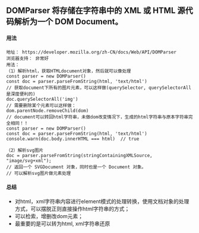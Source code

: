 ## DOMParser 将存储在字符串中的 XML 或 HTML 源代码解析为一个 DOM Document。

#### 用法
```
地址： https://developer.mozilla.org/zh-CN/docs/Web/API/DOMParser
浏览器支持： 非常好
用法：
（1）解析html，获取HTMLdocument对象，然后就可以像处理
const parser = new DOMParser()
const doc = parser.parseFromString(html, 'text/html')
// 获取document下所有的图片元素，可以这样做(querySelector, querySelectorAll是深度便利的)
doc.querySelectorAll('img')
// 需要删除某个元素可以这样做：
dom.parentNode.removeChild(dom)
// document可以转回html字符串，未做dom改变情况下，生成的html字符串与原本字符串完全相同！！
const parser = new DOMParser()
const doc = parser.parseFromString(html, 'text/html')
console.warn(doc.body.innerHTML === html)  // true

（2）解析svg图片
doc = parser.parseFromString(stringContainingXMLSource, "image/svg+xml");
// 返回一个 SVGDocument 对象，同时也是一个 Document 对象。
// 可以解析svg图片做元素处理

```

#### 总结
- 对html，xml字符串内容进行element模式的处理转换，使用文档对象的处理方式，可以摆脱正则直接操作html字符串的方式；
- 可以检索，增删改dom元素；
- 最重要的是可以转为html, xml字符串还原
